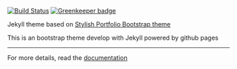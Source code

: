 [![Build Status](https://travis-ci.org/DanBennettUK/djbhosting.svg?branch=master)](https://travis-ci.org/DanBennettUK/djbhosting) [![Greenkeeper badge](https://badges.greenkeeper.io/DanBennettUK/djbhosting.svg)](https://greenkeeper.io/)

Jekyll theme based on [Stylish Portfolio Bootstrap theme ](https://startbootstrap.com/template-overviews/stylish-portfolio/)

This is an bootstrap theme develop with Jekyll powered by github pages

---------
For more details, read the [documentation](http://jekyllrb.com/)
